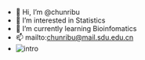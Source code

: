 - 👋 Hi, I’m @chunribu
- 👀 I’m interested in Statistics
- 🌱 I’m currently learning Bioinfomatics
- 📫 mailto:chunribu@mail.sdu.edu.cn
- ![intro]("https://github.com/chunribu/chunribu/blob/main/intro.jpg")
